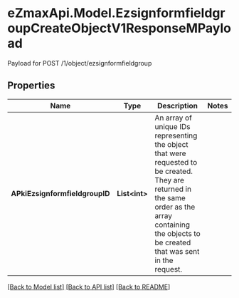 # eZmaxApi.Model.EzsignformfieldgroupCreateObjectV1ResponseMPayload
Payload for POST /1/object/ezsignformfieldgroup

## Properties

Name | Type | Description | Notes
------------ | ------------- | ------------- | -------------
**APkiEzsignformfieldgroupID** | **List&lt;int&gt;** | An array of unique IDs representing the object that were requested to be created.  They are returned in the same order as the array containing the objects to be created that was sent in the request. | 

[[Back to Model list]](../README.md#documentation-for-models) [[Back to API list]](../README.md#documentation-for-api-endpoints) [[Back to README]](../README.md)

